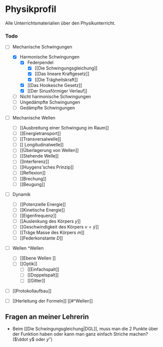 # Physikprofil
Alle Unterrichtsmaterialien über den Physikunterricht.

### Todo
- [ ] Mechanische Schwingungen
	- [x] Harmonische Schwingungen
		- [x] Federpendel
			- [x] [[Die Schwingungsgleichung]]
			- [x] [[Das lineare Kraftgesetz]]
			- [x] [[Die Trägheitskraft]]
		- [x] [[Das Hookesche Gesetz]]
		- [x] [[Der Sinusförmiger Verlauf]]
	- [ ] Nicht harmonische Schwingungen
	- [ ] Ungedämpfte Schwingungen
	- [ ] Gedämpfte Schwingungen
- [ ] Mechanische Wellen
	- [ ] [[Ausbreitung einer Schwingung im Raum]]
	- [ ] [[Energietransport]]
	- [ ] [[Transversalwelle]]
	- [ ] [[ Longitudinalwelle]]
	- [ ] [[Überlagerung von Wellen]]
	- [ ] [[Stehende Welle]]
	- [ ] [[Interferenz]]
	- [ ] [[Huygens'sches Prinzip]]
	- [ ] [[Reflexion]]
	- [ ] [[Brechung]]
	- [ ] [[Beugung]]
- [ ] Dynamik
	- [ ] [[Potenzielle Energie]]
	- [ ] [[Kinetische Energie]]
	- [ ] [[Eigenfrequenz]]
	- [ ] [[Auslenkung des Körpers $y$]]
	- [ ] [[Geschwindigkeit des Körpers $v=\dot{y}$]]
	- [ ] [[Träge Masse des Körpers $m$]]
	- [ ] [[Federkonstante $D$]]
- [ ] Wellen ^Wellen
	- [ ] [[Ebene Wellen ]]
	- [ ] [[Optik]]
		- [ ] [[Einfachspalt]]
		- [ ] [[Doppelspalt]]
		- [ ] [[Gitter]]

- [ ] [[Protokollaufbau]]
- [ ] [[Herleitung der Formeln]] [[#^Wellen]]


## Fragen an meiner Lehrerin
- Beim [[Die Schwingungsgleichung|DGL]], muss man die 2 Punkte über der Funktion haben oder kann man ganz einfach Striche machen? ($\ddot y$ oder $y′′$)